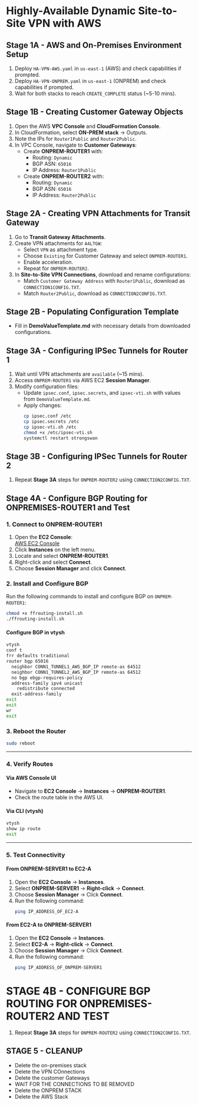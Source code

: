 # Highly-Available Dynamic Site-to-Site VPN with AWS

## Stage 1A - AWS and On-Premises Environment Setup

1. Deploy `HA-VPN-AWS.yaml` in `us-east-1` (AWS) and check capabilities if prompted.
2. Deploy `HA-VPN-ONPREM.yaml` in `us-east-1` (ONPREM) and check capabilities if prompted.
3. Wait for both stacks to reach `CREATE_COMPLETE` status (~5-10 mins).

## Stage 1B - Creating Customer Gateway Objects

1. Open the AWS **VPC Console** and **CloudFormation Console**.
2. In CloudFormation, select **ON-PREM stack** → Outputs.
3. Note the IPs for `Router1Public` and `Router2Public`.
4. In VPC Console, navigate to **Customer Gateways**:
   - Create **ONPREM-ROUTER1** with:
     - Routing: `Dynamic`
     - BGP ASN: `65016`
     - IP Address: `Router1Public`
   - Create **ONPREM-ROUTER2** with:
     - Routing: `Dynamic`
     - BGP ASN: `65016`
     - IP Address: `Router2Public`

## Stage 2A - Creating VPN Attachments for Transit Gateway

1. Go to **Transit Gateway Attachments**.
2. Create VPN attachments for `A4LTGW`:
   - Select `VPN` as attachment type.
   - Choose `Existing` for Customer Gateway and select `ONPREM-ROUTER1`.
   - Enable acceleration.
   - Repeat for `ONPREM-ROUTER2`.
3. In **Site-to-Site VPN Connections**, download and rename configurations:
   - Match `Customer Gateway Address` with `Router1Public`, download as `CONNECTION1CONFIG.TXT`.
   - Match `Router2Public`, download as `CONNECTION2CONFIG.TXT`.

## Stage 2B - Populating Configuration Template

- Fill in **DemoValueTemplate.md** with necessary details from downloaded configurations.

## Stage 3A - Configuring IPSec Tunnels for Router 1

1. Wait until VPN attachments are `available` (~15 mins).
2. Access `ONPREM-ROUTER1` via AWS EC2 **Session Manager**.
3. Modify configuration files:
   - Update `ipsec.conf`, `ipsec.secrets`, and `ipsec-vti.sh` with values from `DemoValueTemplate.md`.
   - Apply changes:
     ```sh
     cp ipsec.conf /etc
     cp ipsec.secrets /etc
     cp ipsec-vti.sh /etc
     chmod +x /etc/ipsec-vti.sh
     systemctl restart strongswan
     ```

## Stage 3B - Configuring IPSec Tunnels for Router 2

1. Repeat **Stage 3A** steps for `ONPREM-ROUTER2` using `CONNECTION2CONFIG.TXT`.

## **Stage 4A - Configure BGP Routing for ONPREMISES-ROUTER1 and Test**  

### **1. Connect to ONPREM-ROUTER1**  
1. Open the **EC2 Console**:  
   [AWS EC2 Console](https://console.aws.amazon.com/ec2/v2/home?region=us-east-1#Instances:sort=instanceState)  
2. Click **Instances** on the left menu.  
3. Locate and select **ONPREM-ROUTER1**.  
4. Right-click and select **Connect**.  
5. Choose **Session Manager** and click **Connect**.  

### **2. Install and Configure BGP**  
Run the following commands to install and configure BGP on `ONPREM-ROUTER1`:  

```bash
chmod +x ffrouting-install.sh
./ffrouting-install.sh
```

#### **Configure BGP in vtysh**  
```bash
vtysh
conf t
frr defaults traditional
router bgp 65016
  neighbor CONN1_TUNNEL1_AWS_BGP_IP remote-as 64512
  neighbor CONN1_TUNNEL2_AWS_BGP_IP remote-as 64512
  no bgp ebgp-requires-policy
  address-family ipv4 unicast
    redistribute connected
  exit-address-family
exit
exit
wr
exit
```

### **3. Reboot the Router**  
```bash
sudo reboot
```

---  

### **4. Verify Routes**  
#### **Via AWS Console UI**  
- Navigate to **EC2 Console** → **Instances** → **ONPREM-ROUTER1**.  
- Check the route table in the AWS UI.

#### **Via CLI (vtysh)**  
```bash
vtysh
show ip route
exit
```

---  

### **5. Test Connectivity**  

#### **From ONPREM-SERVER1 to EC2-A**  
1. Open the **EC2 Console** → **Instances**.  
2. Select **ONPREM-SERVER1** → **Right-click** → **Connect**.  
3. Choose **Session Manager** → Click **Connect**.  
4. Run the following command:  
   ```bash
   ping IP_ADDRESS_OF_EC2-A
   ```

#### **From EC2-A to ONPREM-SERVER1**  
1. Open the **EC2 Console** → **Instances**.  
2. Select **EC2-A** → **Right-click** → **Connect**.  
3. Choose **Session Manager** → Click **Connect**.  
4. Run the following command:  
   ```bash
   ping IP_ADDRESS_OF_ONPREM-SERVER1
   ```




# STAGE 4B - CONFIGURE BGP ROUTING FOR ONPREMISES-ROUTER2 AND TEST

1. Repeat **Stage 3A** steps for `ONPREM-ROUTER2` using `CONNECTION2CONFIG.TXT`.

## STAGE 5 - CLEANUP

- Delete the on-premises stack
- Delete the VPN COnnections
- Delete the customer Gateways
- WAIT FOR THE CONNECTIONS TO BE REMOVED
- Delete the ONPREM STACK
- Delete the AWS Stack